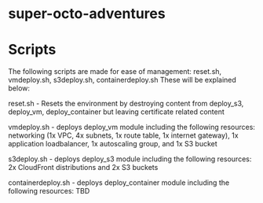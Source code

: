 # super-octo-adventures


# Scripts
The following scripts are made for ease of management: reset.sh, vmdeploy.sh, s3deploy.sh, containerdeploy.sh
These will be explained below:

reset.sh - Resets the environment by destroying content from deploy_s3, deploy_vm, deploy_container but leaving 
certificate related content

vmdeploy.sh - deploys deploy_vm module including the following resources: networking (1x VPC, 4x subnets, 
1x route table, 1x internet gateway), 1x application loadbalancer, 1x autoscaling group, and 1x S3 bucket

s3deploy.sh - deploys deploy_s3 module including the following resources: 2x CloudFront distributions and 2x S3 buckets

containerdeploy.sh - deploys deploy_container module including the following resources: TBD
